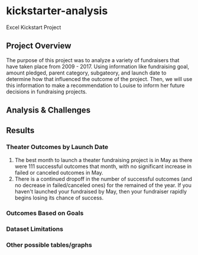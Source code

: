 # kickstarter-analysis
Excel Kickstart Project

## Project Overview
The purpose of this project was to analyze a variety of fundraisers that have taken place from 2009 - 2017. Using 
information like fundraising goal, amount pledged, parent category, subgateory, and launch date to determine how
that influenced the outcome of the project. Then, we will use this information to make a recommendation to Louise
to inform her future decisions in fundraising projects.

## Analysis & Challenges

## Results
### Theater Outcomes by Launch Date
1) The best month to launch a theater fundraising project is in May as there were 111 successful outcomes that month, with no significant increase in failed or canceled outcomes in May. 
2) There is a continued dropoff in the number of successful outcomes (and no decrease in failed/canceled ones) for the remained of the year. If you haven't launched your fundraised by May, then your fundraiser rapidly begins losing its chance of success.
### Outcomes Based on Goals
### Dataset Limitations
### Other possible tables/graphs

